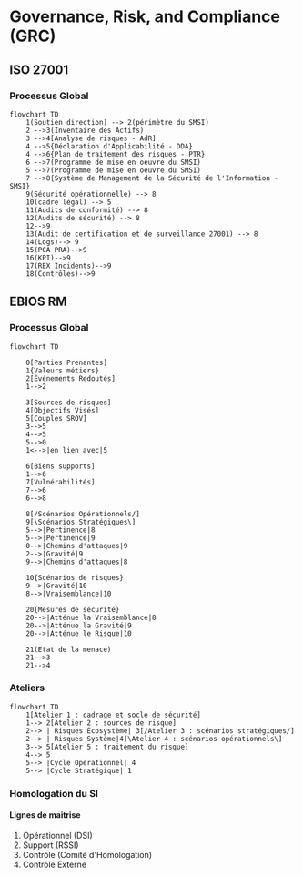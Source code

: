 # Governance, Risk, and Compliance (GRC)

## ISO 27001

### Processus Global

```mermaid
flowchart TD
    1(Soutien direction) --> 2(périmètre du SMSI)
    2 -->3(Inventaire des Actifs)
    3 -->4[Analyse de risques - AdR]
    4 -->5{Déclaration d'Applicabilité - DDA}
    4 -->6{Plan de traitement des risques - PTR}
    6 -->7(Programme de mise en oeuvre du SMSI)
    5 -->7(Programme de mise en oeuvre du SMSI)
    7 -->8{Système de Management de la Sécurité de l'Information - SMSI}
    9(Sécurité opérationnelle) --> 8
    10(cadre légal) --> 5
    11(Audits de conformité) --> 8
    12(Audits de sécurité) --> 8
    12-->9
    13(Audit de certification et de surveillance 27001) --> 8
    14(Logs)--> 9
    15(PCA PRA)-->9
    16(KPI)-->9
    17(REX Incidents)-->9
    18(Contrôles)-->9
```

## EBIOS RM

### Processus Global

```mermaid
flowchart TD
    
    0[Parties Prenantes]
    1{Valeurs métiers}
    2[Événements Redoutés]
    1-->2

    3[Sources de risques]
    4[Objectifs Visés]
    5[Couples SROV]
    3-->5
    4-->5
    5-->0
    1<-->|en lien avec|5

    6[Biens supports]
    1-->6
    7[Vulnérabilités]
    7-->6
    6-->8

    8[/Scénarios Opérationnels/]
    9[\Scénarios Stratégiques\]
    5-->|Pertinence|8
    5-->|Pertinence|9
    0-->|Chemins d'attaques|9
    2-->|Gravité|9
    9-->|Chemins d'attaques|8

    10{Scénarios de risques}
    9-->|Gravité|10
    8-->|Vraisemblance|10

    20{Mesures de sécurité}
    20-->|Atténue la Vraisemblance|8
    20-->|Atténue la Gravité|9
    20-->|Atténue le Risque|10

    21(Etat de la menace)
    21-->3
    21-->4
```

### Ateliers

```mermaid
flowchart TD
    1[Atelier 1 : cadrage et socle de sécurité] 
    1--> 2[Atelier 2 : sources de risque]
    2--> | Risques Écosystème| 3[/Atelier 3 : scénarios stratégiques/]
    2--> | Risques Système|4[\Atelier 4 : scénarios opérationnels\]
    3--> 5[Atelier 5 : traitement du risque]
    4--> 5
    5--> |Cycle Opérationnel| 4
    5--> |Cycle Stratégique| 1 
```

### Homologation du SI

#### Lignes de maitrise

1. Opérationnel (DSI)
2. Support (RSSI)
3. Contrôle (Comité d'Homologation)
4. Contrôle Externe
